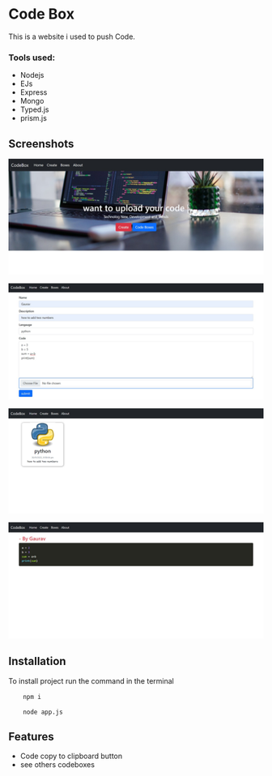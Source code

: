 
# Code Box

This is a website i used to push Code.

### Tools used:
- Nodejs
- EJs
- Express
- Mongo
- Typed.js
- prism.js


## Screenshots

![App Screenshot](./public/img/screenshot-1.png)

![App Screenshot](./public/img/screenshot-2.png)

![App Screenshot](./public/img/screenshot-3.png)

![App Screenshot](./public/img/screenshot-4.png)

## Installation

To install project run the command in the terminal

```
    npm i
```
```
    node app.js
```
    

## Features

- Code copy to clipboard button
- see others codeboxes




  